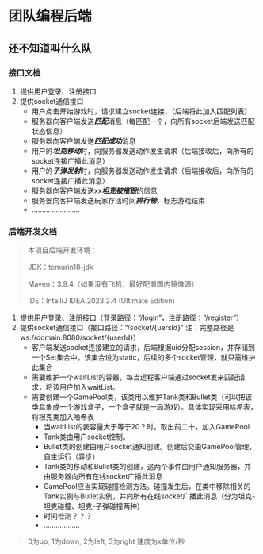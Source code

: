 # 团队编程后端

## **还不知道叫什么队**

### 接口文档

1. 提供用户登录、注册接口
2. 提供socket通信接口
   - 用户点击开始游戏时，请求建立socket连接，（后端将此加入匹配列表）
   - 服务器向客户端发送***匹配***消息（每匹配一个，向所有socket后端发送匹配状态信息）
   - 服务器向客户端发送***匹配成功***消息
   - 用户的***坦克移动***时，向服务器发送动作发生请求（后端接收后，向所有的socket连接广播此消息）
   - 用户的***子弹发射***时，向服务器发送动作发生请求（后端接收后，向所有的socket连接广播此消息）
   - 服务器向客户端发送xx***坦克被摧毁***的信息
   - 服务器向客户端发送玩家存活时间***排行榜***，标志游戏结束
   - ……………………

### 后端开发文档

> 本项目后端开发环境：
>
> JDK：temurin18-jdk
>
> Maven：3.9.4（如果没有飞机，最好配置国内镜像源）
>
> IDE：IntelliJ IDEA 2023.2.4 (Ultimate Edition)

1. 提供用户登录、注册接口（登录路径：“/login”，注册路径：“/register”）
2. 提供socket通信接口（接口路径：“/socket/{uersId}” 注：完整路径是ws://domain:8080/socket/{userId}）
   - 客户端发送socket连接建立的请求，后端根据uid分配session，并存储到一个Set集合中。该集合设为static，后续的多个socket管理，就只需维护此集合
   - 需要维护一个waitList的容器，每当远程客户端通过socket发来匹配请求，将该用户加入waitList。
   - 需要创建一个GamePool类，该类用以维护Tank类和Bullet类（可以把该类具象成一个游戏盒子，一个盒子就是一局游戏）。具体实现采用哈希表，将坦克类加入哈希表
     - 当waitList的表容量大于等于20？时，取出前二十，加入GamePool
     - Tank类由用户socket控制。
     - Bullet类的创建由用户socket通知创建。创建后交由GamePool管理，自主运行（异步）
     - Tank类的移动和Bullet类的创建，这两个事件由用户通知服务器，并由服务器向所有在线socket广播此消息
     - GamePool应当实现碰撞检测方法。碰撞发生后，在类中移除相关的Tank实例与Bullet实例，并向所有在线socket广播此消息（分为坦克-坦克碰撞、坦克-子弹碰撞两种）
     - 时间检测？？？
     - ………………

> 0为up, 1为down, 2为left, 3为right
> 速度为x单位/秒